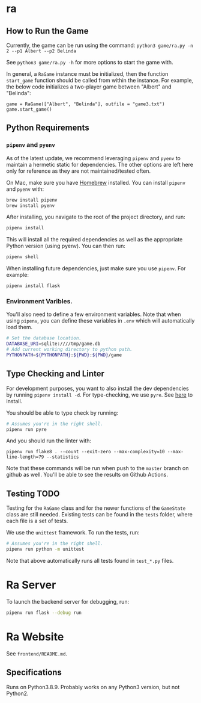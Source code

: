 # ra

## How to Run the Game

Currently, the game can be run using the command: `python3 game/ra.py -n 2 --p1 Albert --p2 Belinda`

See `python3 game/ra.py -h` for more options to start the game with.

In general, a `RaGame` instance must be initialized, then the function `start_game` function should be called from within the instance. For example, the below code initializes a two-player game between "Albert" and "Belinda":

```
game = RaGame(["Albert", "Belinda"], outfile = "game3.txt")
game.start_game()
```

## Python Requirements

### `pipenv` and `pyenv`

As of the latest update, we recommend leveraging `pipenv` and `pyenv` to maintain a hermetic static for dependencies. The other options are left here only for reference as they are not maintained/tested often.

On Mac, make sure you have [Homebrew](https://brew.sh/) installed. You can install `pipenv` and `pyenv` with:

```sh
brew install pipenv
brew install pyenv
````

After installing, you navigate to the root of the project directory, and run:

```sh
pipenv install
```

This will install all the required dependencies as well as the appropriate Python version (using pyenv). You can then run:

```sh
pipenv shell
````

When installing future dependencies, just make sure you use `pipenv`. For example:
```sh
pipenv install flask
```

### Environment Varibles.

You'll also need to define a few environment variables. Note that when using `pipenv`, you can define these variables in `.env` which will automatically load them.

```sh
# Set the database location.
DATABASE_URI=sqlite:////tmp/game.db
# Add current working directory to python path.
PYTHONPATH=${PYTHONPATH}:${PWD}:${PWD}/game
```

## Type Checking and Linter

For development purposes, you want to also install the dev dependencies by running `pipenv install -d`. For type-checking, we use `pyre`. See [here](https://pyre-check.org/docs/getting-started/) to install.

You should be able to type check by running:

```sh
# Assumes you're in the right shell.
pipenv run pyre
```

And you should run the linter with:
```
pipenv run flake8 . --count --exit-zero --max-complexity=10 --max-line-length=79 --statistics
```

Note that these commands will be run when push to the `master` branch on github as well. You'll be able to see the results on Github Actions.

## Testing TODO

Testing for the `RaGame` class and for the newer functions of the `GameState` class are still needed. Existing tests can be found in the `tests` folder, where each file is a set of tests.

We use the `unittest` framework. To run the tests, run:

```sh
# Assumes you're in the right shell.
pipenv run python -m unittest
```

Note that above automatically runs all tests found in `test_*.py` files.


# Ra Server

To launch the backend server for debugging, run:
```sh
pipenv run flask --debug run
```

# Ra Website

See `frontend/README.md`.

## Specifications

Runs on Python3.8.9. Probably works on any Python3 version, but not Python2. 
